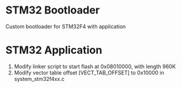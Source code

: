 # STM32 Bootloader
Custom bootloader for STM32F4 with application



# STM32 Application
1) Modify linker script to start flash at 0x08010000, with length 960K
2) Modify vector table offset [VECT_TAB_OFFSET] to 0x10000 in system_stm32f4xx.c
